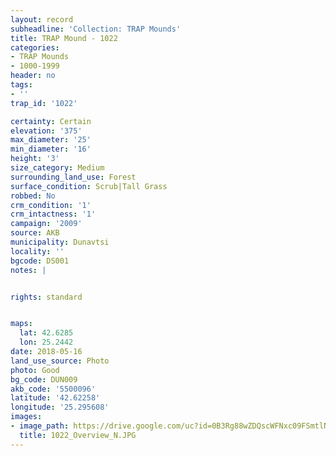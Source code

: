 ```yaml
---
layout: record
subheadline: 'Collection: TRAP Mounds'
title: TRAP Mound - 1022
categories:
- TRAP Mounds
- 1000-1999
header: no
tags:
- ''
trap_id: '1022'

certainty: Certain
elevation: '375'
max_diameter: '25'
min_diameter: '16'
height: '3'
size_category: Medium
surrounding_land_use: Forest
surface_condition: Scrub|Tall Grass
robbed: No
crm_condition: '1'
crm_intactness: '1'
campaign: '2009'
source: AKB
municipality: Dunavtsi
locality: ''
bgcode: DS001
notes: |


rights: standard


maps:
  lat: 42.6285
  lon: 25.2442
date: 2018-05-16
land_use_source: Photo
photo: Good
bg_code: DUN009
akb_code: '5500096'
latitude: '42.62258'
longitude: '25.295608'
images:
- image_path: https://drive.google.com/uc?id=0B3Rg88wZDQscWFNxc09FSmtlN0E
  title: 1022_Overview_N.JPG
---
```

